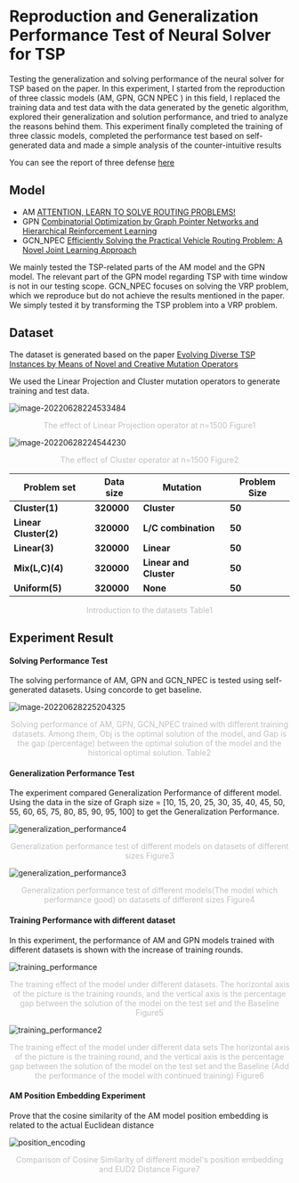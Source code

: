 # Reproduction and Generalization Performance Test of Neural Solver for TSP

Testing the generalization and solving performance of the neural solver for TSP based on the paper. In this experiment, I started from the reproduction of three classic models (AM, GPN, GCN NPEC ) in this field, I replaced the training data and test data with the data generated by the genetic algorithm, explored their generalization and solution performance, and tried to analyze the reasons behind them. This experiment finally completed the training of three classic models, completed the performance test based on self-generated data and made a simple analysis of the counter-intuitive results

You can see the report of three defense [here](https://github.com/Antoniano1963/TSP-Solver-Analyze/tree/master/report) 

## Model

- AM [ATTENTION, LEARN TO SOLVE ROUTING PROBLEMS!](https://arxiv.org/abs/1803.08475) 
- GPN [Combinatorial Optimization by Graph Pointer Networks and Hierarchical Reinforcement Learning](https://arxiv.org/abs/1911.04936)
- GCN_NPEC [Efficiently Solving the Practical Vehicle Routing Problem: A Novel Joint Learning Approach](https://dl.acm.org/doi/abs/10.1145/3394486.3403356?casa_token=tPE7GdjZi2oAAAAA:5M0bIXpTWDtz_0RuF6TF-Df1ur89RqUswqAFQ6pN2quUcq1VIKPQ2TC0JN3grEG9XGJKv1PyfvZQWA)

We mainly tested the TSP-related parts of the AM model and the GPN model. The relevant part of the GPN model regarding TSP with time window is not in our testing scope. GCN_NPEC focuses on solving the VRP problem, which we reproduce but do not achieve the results mentioned in the paper. We simply tested it by transforming the TSP problem into a VRP problem.

## Dataset

The dataset is generated based on the paper [Evolving Diverse TSP Instances by Means of Novel and Creative Mutation Operators](https://dl.acm.org/doi/abs/10.1145/3299904.3340307?casa_token=iuuLHRMcibkAAAAA:xlMAsglmrcF6i3oi0K_p9R3_0Z0Z1b4qwG3zd7feume01rblyo77Cb3NXndbT8xcG31Z3UQ37NlX-Q)

We used the Linear Projection and Cluster mutation operators to generate training and test data.

![image-20220628224533484](README.assets/image-20220628224533484.png)

<p align="center" style="color:#C0C0C0;"><center style="color:#C0C0C0;">The effect of Linear Projection operator at n=1500   Figure1</center></p>

![image-20220628224544230](README.assets/image-20220628224544230.png)

<center style="color:#C0C0C0;">The effect of Cluster operator at n=1500   Figure2</center>

| **Problem set**       | **Data size** | **Mutation**           | **Problem Size** |
| --------------------- | ------------- | ---------------------- | ---------------- |
| **Cluster(1)**        | **320000**    | **Cluster**            | **50**           |
| **Linear Cluster(2)** | **320000**    | **L/C combination**    | **50**           |
| **Linear(3)**         | **320000**    | **Linear**             | **50**           |
| **Mix(L,C)(4)**       | **320000**    | **Linear and Cluster** | **50**           |
| **Uniform(5)**        | **320000**    | **None**               | **50**           |

<center style="color:#C0C0C0;">Introduction to the datasets   Table1</center>

## Experiment Result



#### Solving Performance Test

The solving performance of AM, GPN and GCN_NPEC is tested using self-generated datasets. Using concorde to get baseline.

![image-20220628225204325](README.assets/image-20220628225204325.png)

<center style="color:#C0C0C0;">Solving performance of AM, GPN, GCN_NPEC trained with different training datasets. Among them, Obj is the optimal solution of the model, and Gap is the gap (percentage) between the optimal solution of the model and the historical optimal solution.   Table2</center>

#### Generalization Performance Test

The experiment compared Generalization Performance of different model. Using the data in the size of Graph size = [10, 15, 20, 25, 30, 35, 40, 45, 50, 55, 60, 65, 75, 80, 85, 90, 95, 100] to get the Generalization Performance.

![generalization_performance4](README.assets/generalization_performance4.png)

<center style="color:#C0C0C0;">Generalization performance test of different models on datasets of different sizes   Figure3</center>

![generalization_performance3](README.assets/generalization_performance3.png)

<center style="color:#C0C0C0;">Generalization performance test of different models(The model which performance good) on datasets of different sizes    Figure4</center>

#### Training Performance with different dataset

In this experiment, the performance of AM and GPN models trained with different datasets is shown with the increase of training rounds.

![training_performance](README.assets/training_performance.png)

<center style="color:#C0C0C0;">The training effect of the model under different datasets. The horizontal axis of the picture is the training rounds, and the vertical axis is the percentage gap between the solution of the model on the test set and the Baseline   Figure5</center>

![training_performance2](README.assets/training_performance2.png)

<center style="color:#C0C0C0;">The training effect of the model under different data sets The horizontal axis of the picture is the training round, and the vertical axis is the percentage gap between the solution of the model on the test set and the Baseline (Add the performance of the model with continued training)   Figure6</center>

#### AM Position Embedding Experiment

Prove that the cosine similarity of the AM model position embedding is related to the actual Euclidean distance

![position_encoding](README.assets/position_encoding.png)

<center style="color:#C0C0C0;">Comparison of Cosine Similarity of different model's position embedding and EUD2 Distance   Figure7</center>



